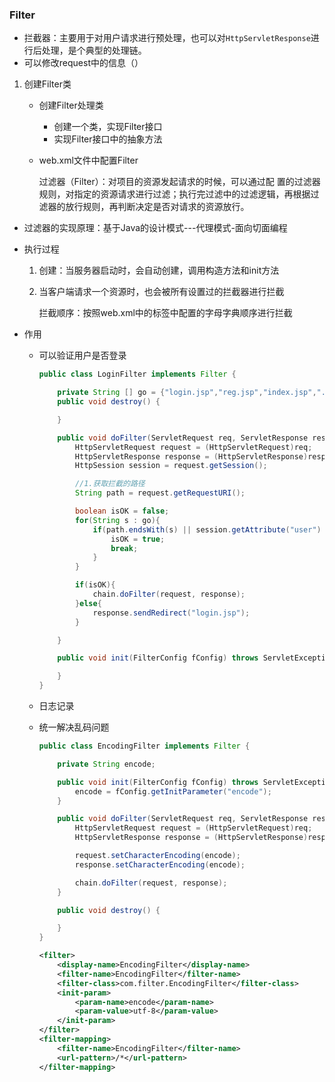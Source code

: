 ### Filter

* 拦截器：主要用于对用户请求进行预处理，也可以对`HttpServletResponse`进行后处理，是个典型的处理链。
* 可以修改request中的信息（）

1. 创建Filter类
   * 创建Filter处理类
     * 创建一个类，实现Filter接口
     * 实现Filter接口中的抽象方法
   * web.xml文件中配置Filter

		过滤器（Filter）：对项目的资源发起请求的时候，可以通过配		  置的过滤器规则，对指定的资源请求进行过滤；执行完过滤中的过滤逻辑，再根据过滤器的放行规则，再判断决定是否对请求的资源放行。

* 过滤器的实现原理：基于Java的设计模式---代理模式-面向切面编程

* 执行过程

  1. 创建：当服务器启动时，会自动创建，调用构造方法和init方法

  2. 当客户端请求一个资源时，也会被所有设置过的拦截器进行拦截

     拦截顺序：按照web.xml中的<filter-name>标签中配置的字母字典顺序进行拦截

* 作用

  * 可以验证用户是否登录

    ```java
    public class LoginFilter implements Filter {
    
        private String [] go = {"login.jsp","reg.jsp","index.jsp",".js",".css",".png",".jpg"};
        public void destroy() {
    
        }
    
        public void doFilter(ServletRequest req, ServletResponse resp, FilterChain chain) throws IOException, ServletException {
            HttpServletRequest request = (HttpServletRequest)req;
            HttpServletResponse response = (HttpServletResponse)resp;
            HttpSession session = request.getSession();
    
            //1.获取拦截的路径
            String path = request.getRequestURI();
    
            boolean isOK = false;
            for(String s : go){
                if(path.endsWith(s) || session.getAttribute("user") != null){
                    isOK = true;
                    break;
                }	
            }
    
            if(isOK){
                chain.doFilter(request, response);		
            }else{
                response.sendRedirect("login.jsp");
            }
    
        }
    
        public void init(FilterConfig fConfig) throws ServletException {
    
        }
    }
    ```

  * 日志记录

  * 统一解决乱码问题

    ```java
    public class EncodingFilter implements Filter {
    
        private String encode;
    
        public void init(FilterConfig fConfig) throws ServletException {
            encode = fConfig.getInitParameter("encode");
        }
    
        public void doFilter(ServletRequest req, ServletResponse resp, FilterChain chain) throws IOException, ServletException {
            HttpServletRequest request = (HttpServletRequest)req;
            HttpServletResponse response = (HttpServletResponse)resp;
    
            request.setCharacterEncoding(encode);
            response.setCharacterEncoding(encode);
    
            chain.doFilter(request, response);
        }
    
        public void destroy() {
    
        }
    }
    ```

    ```xml
    <filter>
        <display-name>EncodingFilter</display-name>
        <filter-name>EncodingFilter</filter-name>
        <filter-class>com.filter.EncodingFilter</filter-class>
        <init-param>
            <param-name>encode</param-name>
            <param-value>utf-8</param-value>
        </init-param>
    </filter>
    <filter-mapping>
        <filter-name>EncodingFilter</filter-name>
        <url-pattern>/*</url-pattern>
    </filter-mapping>
    ```

    
